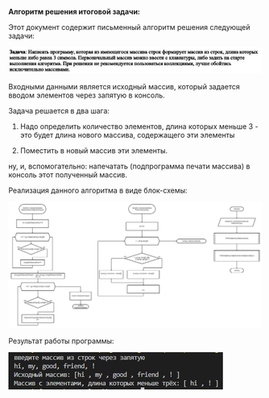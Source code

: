 **Алгоритм решения итоговой задачи:**

Этот документ содержит письменный алгоритм решения следующей задачи:

![итоговая задача](CntrlWork.JPG)

Входными данными является исходный массив, который задается вводом элементов через запятую в консоль.

Задача решается в два шага:

1. Надо определить количество элементов, длина которых меньше 3 - это будет длина нового массива, содержащего эти элементы

2. Поместить в новый массив эти элементы.

ну, и, вспомогательно: напечатать (подпрограмма печати массива) в консоль этот полученный массив.

Реализация данного алгоритма в виде блок-схемы:

![блок-схема](BlockSheme.jpg)

Результат работы программы:

![результат](result.jpg)
